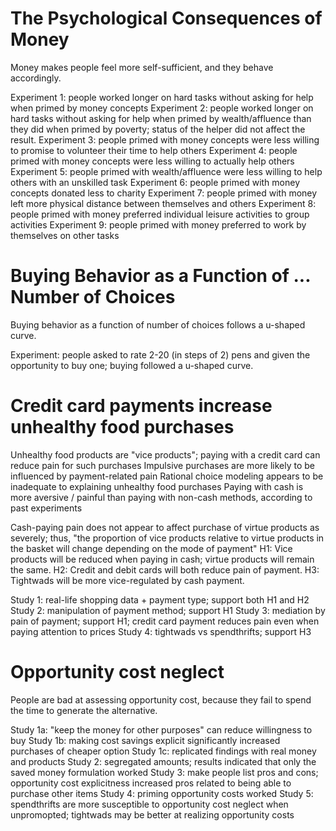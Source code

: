 # The Psychological Consequences of Money
Money makes people feel more self-sufficient, and they behave accordingly.

Experiment 1: people worked longer on hard tasks without asking for help when primed by money concepts
Experiment 2: people worked longer on hard tasks without asking for help when primed by wealth/affluence than they did when primed by poverty; status of the helper did not affect the result.
Experiment 3: people primed with money concepts were less willing to promise to volunteer their time to help others
Experiment 4: people primed with money concepts were less willing to actually help others
Experiment 5: people primed with wealth/affluence were less willing to help others with an unskilled task
Experiment 6: people primed with money concepts donated less to charity
Experiment 7: people primed with money left more physical distance between themselves and others
Experiment 8: people primed with money preferred individual leisure activities to group activities
Experiment 9: people primed with money preferred to work by themselves on other tasks

# Buying Behavior as a Function of ... Number of Choices
Buying behavior as a function of number of choices follows a u-shaped curve.

Experiment: people asked to rate 2-20 (in steps of 2) pens and given the opportunity to buy one; buying followed a u-shaped curve.

# Credit card payments increase unhealthy food purchases
Unhealthy food products are "vice products"; paying with a credit card can reduce pain for such purchases
Impulsive purchases are more likely to be influenced by payment-related pain
Rational choice modeling appears to be inadequate to explaining unhealthy food purchases
Paying with cash is more aversive / painful than paying with non-cash methods, according to past experiments

Cash-paying pain does not appear to affect purchase of virtue products as severely; thus, "the proportion of vice products relative to virtue products in the basket will change depending on the mode of payment"
H1: Vice products will be reduced when paying in cash; virtue products will remain the same.
H2: Credit and debit cards will both reduce pain of payment.
H3: Tightwads will be more vice-regulated by cash payment.

Study 1: real-life shopping data + payment type; support both H1 and H2
Study 2: manipulation of payment method; support H1
Study 3: mediation by pain of payment; support H1; credit card payment reduces pain even when paying attention to prices
Study 4: tightwads vs spendthrifts; support H3

# Opportunity cost neglect
People are bad at assessing opportunity cost, because they fail to spend the time to generate the alternative.

Study 1a: "keep the money for other purposes" can reduce willingness to buy
Study 1b: making cost savings explicit significantly increased purchases of cheaper option
Study 1c: replicated findings with real money and products
Study 2:  segregated amounts; results indicated that only the saved money formulation worked
Study 3:  make people list pros and cons; opportunity cost explicitness increased pros related to being able to purchase other items
Study 4:  priming opportunity costs worked
Study 5:  spendthrifts are more susceptible to opportunity cost neglect when unpromopted; tightwads may be better at realizing opportunity costs

 

